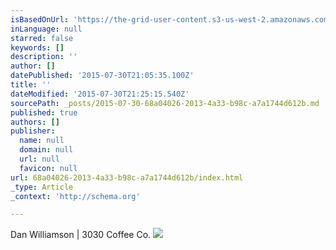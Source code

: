 ```yaml
---
isBasedOnUrl: 'https://the-grid-user-content.s3-us-west-2.amazonaws.com/c75e0ac7-3b70-4be1-9940-759d4b800050.jpg'
inLanguage: null
starred: false
keywords: []
description: ''
author: []
datePublished: '2015-07-30T21:05:35.100Z'
title: ''
dateModified: '2015-07-30T21:25:15.540Z'
sourcePath: _posts/2015-07-30-68a04026-2013-4a33-b98c-a7a1744d612b.md
published: true
authors: []
publisher:
  name: null
  domain: null
  url: null
  favicon: null
url: 68a04026-2013-4a33-b98c-a7a1744d612b/index.html
_type: Article
_context: 'http://schema.org'

---
```

Dan Williamson | 3030 Coffee Co. ![](https://the-grid-user-content.s3-us-west-2.amazonaws.com/c75e0ac7-3b70-4be1-9940-759d4b800050.jpg)